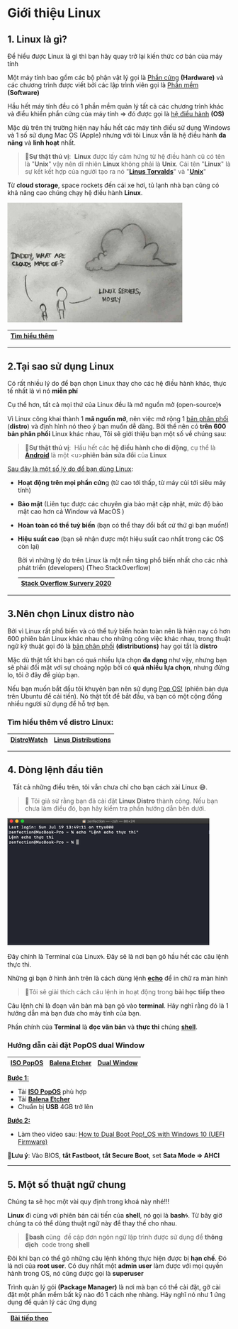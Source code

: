 # Giới thiệu Linux

## 1. Linux là gì?

Để hiểu được Linux là gì thì bạn hãy quay trở lại kiến thức cơ bản của máy tính

Một máy tính bao gồm các bộ phận vật lý gọi là <u>Phần cứng</u> **(Hardware)** và các chương trình được viết bởi các lập trình viên gọi là <u>Phần mềm</u> **(Software)**

Hầu hết máy tính đều có 1 phần mềm quản lý tất cả các chương trình khác và điều khiển phần cứng của máy tính => đó được gọi là <u>hệ điều hành</u> **(OS)**

Mặc dù trên thị trường hiện nay hầu hết các máy tính điều sử dụng Windows và 1 số sử dụng Mac OS (Apple) nhưng với tôi Linux vẫn là hệ điều hành **đa năng** và **linh hoạt** nhất.

> 💎**Sự thật thú vị**:  **Linux** được lấy cảm hứng từ hệ điều hành cũ có tên là "**Unix**" vậy nên dĩ nhiên **Linux** không phải là **Unix**. Cái tên "**Linux**" là sự kết kết hợp của người tạo ra nó "[**Linus Torvalds**](https://vi.wikipedia.org/wiki/Linus_Torvalds)" và "[**Unix**](https://vi.wikipedia.org/wiki/Unix)"

Từ **cloud storage**, space rockets đến cái xe hơi, tủ lạnh nhà bạn cũng có khả năng cao chúng chạy hệ điều hành **Linux**.

<img src="https://raw.githubusercontent.com/Zenfection/Image/master/2020/07/19-15-19-47-19-14-34-15-what-are-cloud-in-cloud-computing-is-made-of-dad.jpeg.jpg" title="" alt="19-14-34-15-what-are-cloud-in-cloud-computing-is-made-of-dad.jpeg.jpg" width="395">

| [Tìm hiểu thêm]((https://www.cyberciti.biz/humour/dad-what-are-clouds-made-of-in-it)) |
| ------------------------------------------------------------------------------------- |

---

## 2.Tại sao sử dụng Linux

Có rất nhiều lý do để bạn chọn Linux thay cho các hệ điều hành khác, thực tế nhất là vì nó **miễn phí**

Cụ thể hơn, tất cả mọi thứ của Linux đều là mở nguồn mở (open-source)🌀

Vì Linux công khai thành 1 **mã nguồn mở**, nên việc mở rộng 1 <u>bản phân phối</u> (**distro**) và định hình nó theo ý bạn muốn dễ dàng. Bởi thế nên có **trên 600 bản phân phối** Linux khác nhau, Tôi sẽ giới thiệu bạn một số về chúng sau:

> 💎**Sự thật thú vị**:  Hầu hết các **hệ điều hành cho di động**, cụ thể là [**Android**](https://vi.wikipedia.org/wiki/Android_(h%E1%BB%87_%C4%91i%E1%BB%81u_h%C3%A0nh)) là một <u>**phiên bản sửa đổi**</u> của **Linux**

<u>Sau đây là một số lý do để bạn dùng Linux</u>:

- **Hoạt động trên mọi phần cứn**g (từ cao tới thấp, từ máy cùi tới siêu máy tính)

- **Bảo mật** (Liên tục được các chuyên gia bảo mật cập nhật, mức độ bảo mật cao hơn cả Window và MacOS )

- **Hoàn toàn có thể tuỳ biến** (bạn có thể thay đổi bất cứ thứ gì bạn muốn!)

- **Hiệu suất cao** (bạn sẽ nhận được một hiệu suất cao nhất trong các OS còn lại)
  
  Bởi vì những lý do trên Linux là một nền tảng phổ biến nhất cho các nhà phát triển (developers) (Theo StackOverflow)
  
  | [Stack Overflow Survery 2020](https://insights.stackoverflow.com/survey/2020#technology-_-platforms) |
  | ---------------------------------------------------------------------------------------------------- |

---

## 3.Nên chọn Linux distro nào

Bởi vì Linux rất phổ biến và có thể tuỳ biến hoàn toàn nên là hiện nay có hơn 600 phiên bản Linux khác nhau cho những công việc khác nhau, trong thuật ngữ kỹ thuật gọi đó là <u>bản phân phối</u> **(distributions)** hay gọi tắt là **distro**

Mặc dù thật tốt khi bạn có quá nhiều lựa chọn **đa dạng** như vậy, nhưng bạn sẽ phải đối mặt với sự choáng ngộp bởi có **quá nhiều lựa chọn**, nhưng đừng lo, tôi ở đây để giúp bạn.

Nếu bạn muốn bắt đầu tôi khuyên bạn nên sử dụng [Pop OS!](https://pop.system76.com/) (phiên bản dựa trên Ubuntu để cải tiến). Nó thật tốt để bắt đầu, và bạn có một cộng đồng nhiều người sử dụng để hỗ trợ bạn.

### Tìm hiểu thêm về distro Linux:

| [DistroWatch](https://distrowatch.com/) | [Linus Distributions](https://en.wikipedia.org/wiki/List_of_Linux_distributions?wprov=sfla1) |
| --------------------------------------- | -------------------------------------------------------------------------------------------- |

---

## 4. Dòng lệnh đầu tiên

   Tất cả những điều trên, tôi vẫn chưa chỉ cho bạn cách xài Linux 😅.

> 💎 Tôi giả sử rằng bạn đã cài đặt **Linux Distro** thành công. Nếu bạn chưa làm điều đó, bạn hãy kiểm tra phần hướng dẫn bên dưới.

<img title="" src="https://raw.githubusercontent.com/Zenfection/Image/master/2020/07/19-15-20-08-19-14-33-06-A%CC%89nh%20chu%CC%A3p%20Ma%CC%80n%20hi%CC%80nh%202020-07-19%20lu%CC%81c%2014.33.00.png" alt="19-14-33-06-Ảnh chụp Màn hình 2020-07-19 lúc 14.33.00.png" width="456">

Đây chính là Terminal của Linux🌀. Đây sẽ là nơi bạn gõ hầu hết các câu lệnh thực thi. 

Những gì bạn ở hình ảnh trên là cách dùng lệnh **<u>echo</u>** để in chữ ra màn hình

> 💎Tôi sẽ giải thích cách câu lệnh in hoạt động trong **bài học tiếp theo**

Câu lệnh chỉ là đoạn văn bản mà bạn gõ vào **terminal**. Hãy nghĩ rằng đó là 1 hướng dẫn mà bạn đưa cho máy tính của bạn.

Phần chính của **Terminal** là **đọc văn bản** và **thực thi** chúng **<u>shell</u>**.

### Hướng dẫn cài đặt PopOS dual Window

| [ISO PopOS](https://pop.system76.com/) | [Balena Etcher](https://www.balena.io/etcher/) | [Dual Window](https://www.youtube.com/watch?v=PBDpoinL-k8) |
| -------------------------------------- | ---------------------------------------------- | ---------------------------------------------------------- |

<u>**Bước 1:**</u>

- Tải **[ISO PopOS]()** phù hợp
- Tải **[Balena Etcher](https://www.balena.io/etcher/)**
- Chuẩn bị **USB** 4GB trở lên

<u>**Bước 2:**</u>

- Làm theo video sau: [How to Dual Boot Pop!_OS with Windows 10 (UEFI Firmware)](https://www.youtube.com/watch?v=PBDpoinL-k8)

**💎Lưu ý**: Vào BIOS, **tắt Fastboot**, **tắt Secure Boot**, set **Sata Mode => AHCI**

---

## 5. Một số thuật ngữ chung

Chúng ta sẽ học một vài quy định trong khoá này nhé!!!

**Linux** đi cùng với phiên bản cải tiến của **shell**, nó gọi là **bash**🌀. Từ bây giờ chúng ta có thể dùng thuật ngữ này để thay thế cho nhau.

> 💎**bash** cũng  đề cập đơn ngôn ngữ lập trình được sử dụng để **thông dịch**  code trong **shell**

Đôi khi bạn có thể gõ những câu lệnh không thực hiện được bị **hạn chế**. Đó là nơi của **root user**. Có duy nhất một **admin user** làm được với mọi quyền hành trong OS, nó cũng được gọi là **superuser**

Trình quản lý gói **(Package Manager)** là nơi mà bạn có thể cài đặt, gỡ cài đặt một phần mềm bất kỳ nào đó 1 cách nhẹ nhàng. Hãy nghĩ nó như 1 ứng dụng để quản lý các ứng dụng

| [Bài tiếp theo](https://github.com/Zenfection/Linux/blob/master/2.Biến%20môi%20trường.md) |
| ----------------------------------------------------------------------------------------- |
